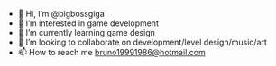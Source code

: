 - 👋 Hi, I’m @bigbossgiga
- 👀 I’m interested in game development
- 🌱 I’m currently learning game design
- 💞️ I’m looking to collaborate on development/level design/music/art
- 📫 How to reach me bruno19991986@hotmail.com 

<!---
bigbossgiga/bigbossgiga is a ✨ special ✨ repository because its `README.md` (this file) appears on your GitHub profile.
You can click the Preview link to take a look at your changes.
--->
